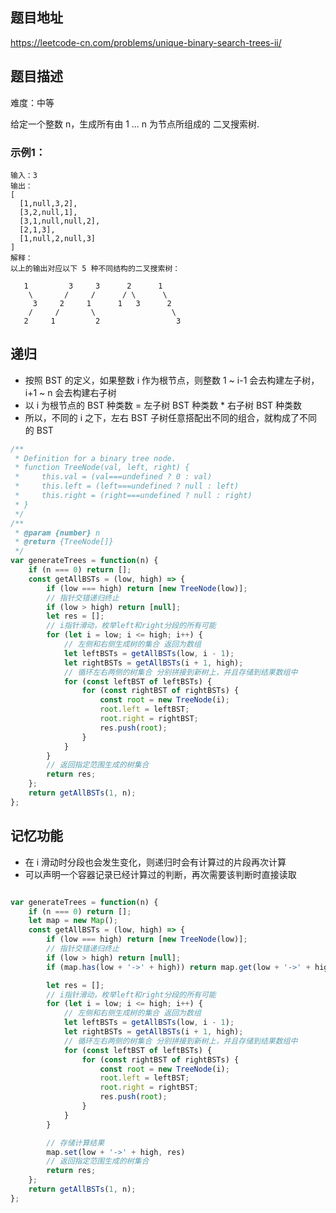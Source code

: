 ## 题目地址

https://leetcode-cn.com/problems/unique-binary-search-trees-ii/

## 题目描述

难度：中等

给定一个整数 n，生成所有由 1 ... n 为节点所组成的 二叉搜索树.

### 示例1：

```
输入：3
输出：
[
  [1,null,3,2],
  [3,2,null,1],
  [3,1,null,null,2],
  [2,1,3],
  [1,null,2,null,3]
]
解释：
以上的输出对应以下 5 种不同结构的二叉搜索树：

   1         3     3      2      1
    \       /     /      / \      \
     3     2     1      1   3      2
    /     /       \                 \
   2     1         2                 3
```

## 递归

- 按照 BST 的定义，如果整数 i 作为根节点，则整数 1 ~ i-1 会去构建左子树，i+1 ~ n 会去构建右子树
- 以 i 为根节点的 BST 种类数 = 左子树 BST 种类数 * 右子树 BST 种类数
- 所以，不同的 i 之下，左右 BST 子树任意搭配出不同的组合，就构成了不同的 BST

```js
/**
 * Definition for a binary tree node.
 * function TreeNode(val, left, right) {
 *     this.val = (val===undefined ? 0 : val)
 *     this.left = (left===undefined ? null : left)
 *     this.right = (right===undefined ? null : right)
 * }
 */
/**
 * @param {number} n
 * @return {TreeNode[]}
 */
var generateTrees = function(n) {
	if (n === 0) return [];
	const getAllBSTs = (low, high) => {
		if (low === high) return [new TreeNode(low)];
		// 指针交错递归终止
		if (low > high) return [null];
		let res = [];
		// i指针滑动，枚举left和right分段的所有可能
		for (let i = low; i <= high; i++) {
			// 左侧和右侧生成树的集合 返回为数组
			let leftBSTs = getAllBSTs(low, i - 1);
			let rightBSTs = getAllBSTs(i + 1, high);
			// 循环左右两侧的树集合 分别拼接到新树上，并且存储到结果数组中
			for (const leftBST of leftBSTs) {
				for (const rightBST of rightBSTs) {
					const root = new TreeNode(i);
					root.left = leftBST;
					root.right = rightBST;
					res.push(root);
				}
			}
		}
		// 返回指定范围生成的树集合
		return res;
	};
	return getAllBSTs(1, n);
};
```

## 记忆功能

- 在 i 滑动时分段也会发生变化，则递归时会有计算过的片段再次计算
- 可以声明一个容器记录已经计算过的判断，再次需要该判断时直接读取

```js

var generateTrees = function(n) {
	if (n === 0) return [];
	let map = new Map();
	const getAllBSTs = (low, high) => {
		if (low === high) return [new TreeNode(low)];
		// 指针交错递归终止
		if (low > high) return [null];
		if (map.has(low + '->' + high)) return map.get(low + '->' + high);

		let res = [];
		// i指针滑动，枚举left和right分段的所有可能
		for (let i = low; i <= high; i++) {
			// 左侧和右侧生成树的集合 返回为数组
			let leftBSTs = getAllBSTs(low, i - 1);
			let rightBSTs = getAllBSTs(i + 1, high);
			// 循环左右两侧的树集合 分别拼接到新树上，并且存储到结果数组中
			for (const leftBST of leftBSTs) {
				for (const rightBST of rightBSTs) {
					const root = new TreeNode(i);
					root.left = leftBST;
					root.right = rightBST;
					res.push(root);
				}
			}
		}

		// 存储计算结果
		map.set(low + '->' + high, res)
		// 返回指定范围生成的树集合
		return res;
	};
	return getAllBSTs(1, n);
};
```

